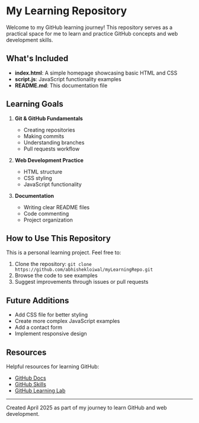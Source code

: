 # My Learning Repository

Welcome to my GitHub learning journey! This repository serves as a practical space for me to learn and practice GitHub concepts and web development skills.

## What's Included

- **index.html**: A simple homepage showcasing basic HTML and CSS
- **script.js**: JavaScript functionality examples
- **README.md**: This documentation file

## Learning Goals

1. **Git & GitHub Fundamentals**
   - Creating repositories
   - Making commits
   - Understanding branches
   - Pull requests workflow
   
2. **Web Development Practice**
   - HTML structure
   - CSS styling
   - JavaScript functionality
   
3. **Documentation**
   - Writing clear README files
   - Code commenting
   - Project organization

## How to Use This Repository

This is a personal learning project. Feel free to:

1. Clone the repository: `git clone https://github.com/abhishekloiwal/myLearningRepo.git`
2. Browse the code to see examples
3. Suggest improvements through issues or pull requests

## Future Additions

- Add CSS file for better styling
- Create more complex JavaScript examples
- Add a contact form
- Implement responsive design

## Resources

Helpful resources for learning GitHub:

- [GitHub Docs](https://docs.github.com/)
- [GitHub Skills](https://skills.github.com/)
- [GitHub Learning Lab](https://lab.github.com/)

---

Created April 2025 as part of my journey to learn GitHub and web development.
